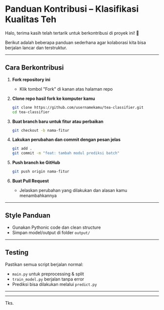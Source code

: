 
# Panduan Kontribusi – Klasifikasi Kualitas Teh

Halo, terima kasih telah tertarik untuk berkontribusi di proyek ini! 🎉

Berikut adalah beberapa panduan sederhana agar kolaborasi kita bisa berjalan lancar dan terstruktur.

---

## Cara Berkontribusi

1. **Fork repository ini**
   - Klik tombol "Fork" di kanan atas halaman repo

2. **Clone repo hasil fork ke komputer kamu**
   ```bash
   git clone https://github.com/usernamekamu/tea-classifier.git
   cd tea-classifier
   ```

3. **Buat branch baru untuk fitur atau perbaikan**
   ```bash
   git checkout -b nama-fitur
   ```

4. **Lakukan perubahan dan commit dengan pesan jelas**
   ```bash
   git add .
   git commit -m "feat: tambah modul prediksi batch"
   ```

5. **Push branch ke GitHub**
   ```bash
   git push origin nama-fitur
   ```

6. **Buat Pull Request**
   - Jelaskan perubahan yang dilakukan dan alasan kamu menambahkannya

---

## Style Panduan

- Gunakan Pythonic code dan clean structure
- Simpan model/output di folder `output/`

---

## Testing

Pastikan semua script berjalan normal:
- `main.py` untuk preprocessing & split
- `train_model.py` berjalan tanpa error
- Prediksi bisa dilakukan melalui `predict.py`

---


---

Tks.